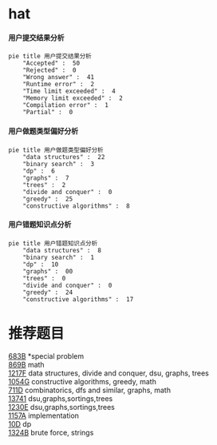 # hat

<!-- tabs:start -->



#### **用户提交结果分析**

```mermaid
pie title 用户提交结果分析
    "Accepted" :  50
    "Rejected" :  0
    "Wrong answer" :  41
    "Runtime error" :  2
    "Time limit exceeded" :  4
    "Memory limit exceeded" :  2
    "Compilation error" :  1
    "Partial" :  0
```

#### **用户做题类型偏好分析**

```mermaid
pie title 用户做题类型偏好分析
    "data structures" :  22
    "binary search" :  3
    "dp" :  6
    "graphs" :  7
    "trees" :  2
    "divide and conquer" :  0
    "greedy" :  25
    "constructive algorithms" :  8
```
#### **用户错题知识点分析**

```mermaid
pie title 用户错题知识点分析
    "data structures" :  8
    "binary search" :  1
    "dp" :  10
    "graphs" :  00
    "trees" :  0
    "divide and conquer" :  0
    "greedy" :  24
    "constructive algorithms" :  17
```



<!-- tabs:end -->
# 推荐题目
[683B](https://codeforces.com/contest/683/problem/B)		*special problem		  
[869B](https://codeforces.com/contest/869/problem/B)		math		  
[1217F](https://codeforces.com/contest/1217/problem/F)		data structures,
                        divide and conquer,
                        dsu,
                        graphs,
                        trees		  
[1054G](https://codeforces.com/contest/1054/problem/G)		constructive algorithms,
                        greedy,
                        math		  
[711D](https://codeforces.com/contest/711/problem/D)		combinatorics,
                        dfs and similar,
                        graphs,
                        math		  
[13741](https://codeforces.com/contest/1374/problem/1)		dsu,graphs,sortings,trees		  
[1230E](https://codeforces.com/contest/1230/problem/E)		dsu,graphs,sortings,trees		  
[1157A](https://codeforces.com/contest/1157/problem/A)		implementation		  
[10D](https://codeforces.com/contest/10/problem/D)		dp		  
[1324B](https://codeforces.com/contest/1324/problem/B)		brute force,
                        strings		  
